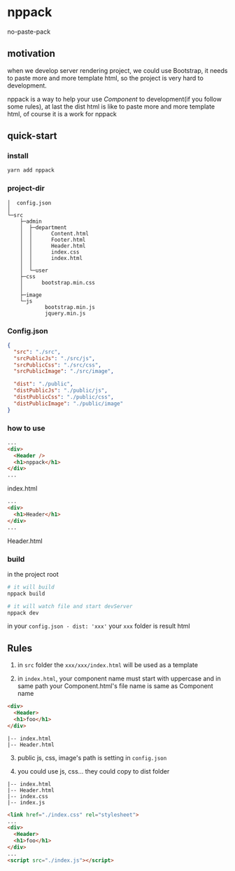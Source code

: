 # nppack

no-paste-pack

## motivation

when we develop server rendering project, we could use Bootstrap, it needs to paste more and more template html, so the project is very hard to development.

nppack is a way to help your use *Component* to development(if you follow some rules), at last the dist html is like to paste more and more template html, of course it is a work for nppack

## quick-start

### install
```bash
yarn add nppack
```

### project-dir

```plain
│  config.json
│
└─src
    ├─admin
    │  ├─department
    │  │      Content.html
    │  │      Footer.html
    │  │      Header.html
    │  │      index.css
    │  │      index.html
    │  │
    │  └─user
    ├─css
    │      bootstrap.min.css
    │
    ├─image
    └─js
            bootstrap.min.js
            jquery.min.js
```

### Config.json

```json
{
  "src": "./src",
  "srcPublicJs": "./src/js",
  "srcPublicCss": "./src/css",
  "srcPublicImage": "./src/image",

  "dist": "./public",
  "distPublicJs": "./public/js",
  "distPublicCss": "./public/css",
  "distPublicImage": "./public/image"
}
```

### how to use

```html
...
<div>
  <Header />
  <h1>nppack</h1>
</div>
...
```

index.html


```html
...
<div>
  <h1>Header</h1>
</div>
...
```

Header.html

### build

in the project root

```bash
# it will build
nppack build

# it will watch file and start devServer
nppack dev
```

in your `config.json - dist: 'xxx'` your `xxx` folder is result html

## Rules

1. in `src` folder the `xxx/xxx/index.html` will be used as a template 

2. in `index.html`, your component name must start with uppercase and in same path your Component.html's file name is same as Component name

```html
<div>
  <Header>
  <h1>foo</h1>
</div>
```

```plain
|-- index.html
|-- Header.html
```

3. public js, css, image's path is setting in `config.json`

4. you could use js, css... they could copy to dist folder

```plain
|-- index.html
|-- Header.html
|-- index.css
|-- index.js
```

```html
<link href="./index.css" rel="stylesheet">
...
<div>
  <Header>
  <h1>foo</h1>
</div>
...
<script src="./index.js"></script>
```
